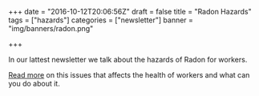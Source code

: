 +++
date = "2016-10-12T20:06:56Z"
draft = false
title = "Radon Hazards"
tags = ["hazards"]
categories = ["newsletter"]
banner = "img/banners/radon.png"

+++

In our lattest newsletter we talk about the hazards of Radon for workers.

[Read more](https://s3.amazonaws.com/newsletter.workers-safety.ca/newsletters/2016+08/2016+08.+Vol.24++No.2+.pdf) on this issues that affects the health of workers and what can you do about it.